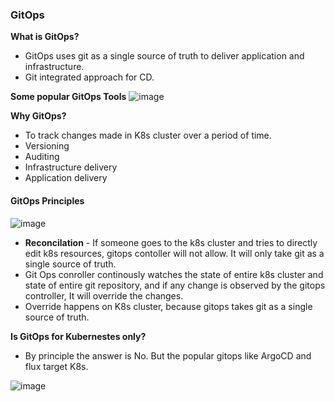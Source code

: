 ### GitOps 

**What is GitOps?**

- GitOps uses git as a single source of truth to deliver application and infrastructure.
- Git integrated approach for CD.


**Some popular GitOps Tools**
![image](https://github.com/muppin/mastering-DevOps/assets/56094875/741fdec4-6066-4a56-b5c8-575ba0f57700)


**Why GitOps?**

- To track changes made in K8s cluster over a period of time.
- Versioning
- Auditing
- Infrastructure delivery
- Application delivery


#### GitOps Principles

![image](https://github.com/muppin/mastering-DevOps/assets/56094875/0f6492e6-b1af-42b5-87ec-5c7770a87050)


- **Reconcilation** - If someone goes to the k8s cluster and tries to directly edit k8s resources, gitops contoller will not allow. It will only take git as a single source of truth.
- Git Ops conroller continously watches the state of entire k8s cluster and state of entire git repository, and if any change is observed by the gitops controller, It will override the changes.
- Override happens on K8s cluster, because gitops takes git as a single source of truth.


**Is GitOps for Kubernestes only?**
- By principle the answer is No. But the popular gitops like ArgoCD and flux target K8s.


![image](https://github.com/muppin/mastering-DevOps/assets/56094875/1e1471ac-76da-4c6e-90a6-31f8538a45f5)



